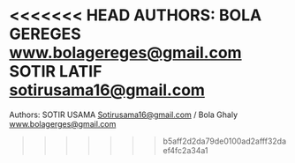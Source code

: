 <<<<<<< HEAD
AUTHORS: 
         BOLA GEREGES <www.bolagereges@gmail.com>
         SOTIR LATIF  <sotirusama16@gmail.com>
=======
Authors: SOTIR USAMA Sotirusama16@gmail.com / Bola Ghaly www.bolagerges@gmail.com
>>>>>>> b5aff2d2da79de0100ad2afff32daef4fc2a34a1

